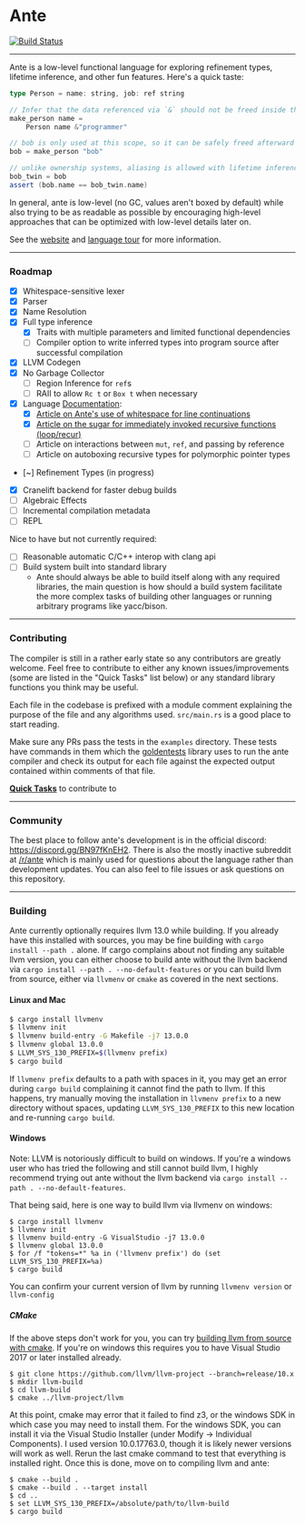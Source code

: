 # Ante

[![Build Status](https://img.shields.io/endpoint.svg?url=https%3A%2F%2Factions-badge.atrox.dev%2Fjfecher%2Fante%2Fbadge&style=flat)](https://actions-badge.atrox.dev/jfecher/ante/goto)

---

Ante is a low-level functional language for exploring refinement types, lifetime inference, and
other fun features. Here's a quick taste:

```scala
type Person = name: string, job: ref string

// Infer that the data referenced via `&` should not be freed inside this function
make_person name =
    Person name &"programmer"

// bob is only used at this scope, so it can be safely freed afterward
bob = make_person "bob"

// unlike ownership systems, aliasing is allowed with lifetime inference
bob_twin = bob
assert (bob.name == bob_twin.name)
```

In general, ante is low-level (no GC, values aren't boxed by default) while also trying to
be as readable as possible by encouraging high-level approaches that can be optimized with
low-level details later on.

See the [website](https://antelang.org) and [language tour](https://antelang.org/docs/language/) for more information.

---

### Roadmap

- [x] Whitespace-sensitive lexer
- [x] Parser
- [x] Name Resolution
- [x] Full type inference
    - [x] Traits with multiple parameters and limited functional dependencies
    - [ ] Compiler option to write inferred types into program source after successful compilation
- [x] LLVM Codegen
- [x] No Garbage Collector
    - [ ] Region Inference for `ref`s
    - [ ] RAII to allow `Rc t` or `Box t` when necessary
- [x] Language [Documentation](https://antelang.org/docs/language/):
    - [x] [Article on Ante's use of whitespace for line continuations](https://antelang.org/docs/language/#line-continuations)
    - [x] [Article on the sugar for immediately invoked recursive functions (loop/recur)](https://antelang.org/docs/language/#loops)
    - [ ] Article on interactions between `mut`, `ref`, and passing by reference
    - [ ] Article on autoboxing recursive types for polymorphic pointer types
- [~] Refinement Types (in progress)
- [x] Cranelift backend for faster debug builds
- [ ] Algebraic Effects
- [ ] Incremental compilation metadata
- [ ] REPL

Nice to have but not currently required:
- [ ] Reasonable automatic C/C++ interop with clang api
- [ ] Build system built into standard library
    - Ante should always be able to build itself along with any required libraries, the main question is how should a build system facilitate the more complex tasks of building other languages or running arbitrary programs like yacc/bison.

---

### Contributing

The compiler is still in a rather early state so any contributors are greatly welcome.
Feel free to contribute to either any known issues/improvements (some are listed in the
"Quick Tasks" list below) or any standard library functions you think may be useful.

Each file in the codebase is prefixed with a module comment explaining the purpose of
the file and any algorithms used. `src/main.rs` is a good place to start reading.

Make sure any PRs pass the tests in the `examples` directory. These tests have commands
in them which the [goldentests](https://github.com/jfecher/golden-tests) library uses
to run the ante compiler and check its output for each file against the expected output
contained within comments of that file.

[**Quick Tasks**](https://github.com/jfecher/ante/issues?q=is%3Aissue+is%3Aopen+label%3A%22good+first+issue%22)
to contribute to

---

### Community

The best place to follow ante's development is in the official discord: https://discord.gg/BN97fKnEH2.
There is also the mostly inactive subreddit at [/r/ante](https://reddit.com/r/ante) which is mainly used for questions about the language rather
than development updates. You can also feel to file issues or ask questions on this repository.

---

### Building

Ante currently optionally requires llvm 13.0 while building. If you already have this installed with
sources, you may be fine building with `cargo install --path .` alone. If cargo complains
about not finding any suitable llvm version, you can either choose to build ante without 
the llvm backend via `cargo install --path . --no-default-features` or you can build llvm from
source, either via `llvmenv` or `cmake` as covered in the next sections.

#### Linux and Mac

```bash
$ cargo install llvmenv
$ llvmenv init
$ llvmenv build-entry -G Makefile -j7 13.0.0
$ llvmenv global 13.0.0
$ LLVM_SYS_130_PREFIX=$(llvmenv prefix)
$ cargo build
```

If `llvmenv prefix` defaults to a path with spaces in it, you may get an error during `cargo build`
complaining it cannot find the path to llvm. If this happens, try manually moving the installation
in `llvmenv prefix` to a new directory without spaces, updating `LLVM_SYS_130_PREFIX` to this new
location and re-running `cargo build`.

#### Windows

Note: LLVM is notoriously difficult to build on windows. If you're a windows user who has tried
the following and still cannot build llvm, I highly recommend trying out ante without the llvm
backend via `cargo install --path . --no-default-features`.

That being said, here is one way to build llvm via llvmenv on windows:

```shell
$ cargo install llvmenv
$ llvmenv init
$ llvmenv build-entry -G VisualStudio -j7 13.0.0
$ llvmenv global 13.0.0
$ for /f "tokens=*" %a in ('llvmenv prefix') do (set LLVM_SYS_130_PREFIX=%a)
$ cargo build
```

You can confirm your current version of llvm by running `llvmenv version`
or `llvm-config`

##### CMake

If the above steps don't work for you, you can try [building llvm from source
with cmake](https://www.llvm.org/docs/CMake.html). If you're on windows this
requires you to have Visual Studio 2017 or later installed already.

```
$ git clone https://github.com/llvm/llvm-project --branch=release/10.x
$ mkdir llvm-build
$ cd llvm-build
$ cmake ../llvm-project/llvm
```

At this point, cmake may error that it failed to find z3, or the windows SDK in
which case you may need to install them. For the windows SDK, you can install it
via the Visual Studio Installer (under Modify -> Individual Components). I used
version 10.0.17763.0, though it is likely newer versions will work as well. Rerun
the last cmake command to test that everything is installed right. Once this is
done, move on to compiling llvm and ante:

```
$ cmake --build .
$ cmake --build . --target install
$ cd ..
$ set LLVM_SYS_130_PREFIX=/absolute/path/to/llvm-build
$ cargo build
```
